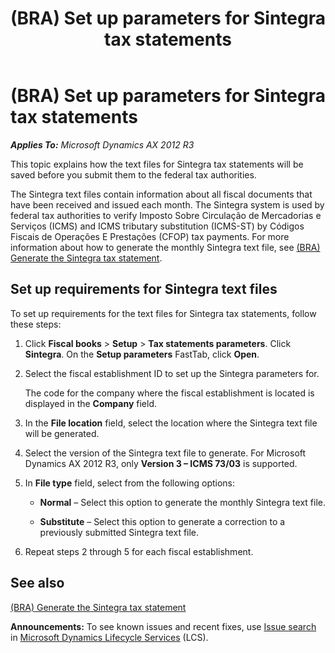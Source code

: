 ﻿---
title: (BRA) Set up parameters for Sintegra tax statements
TOCTitle: (BRA) Set up parameters for Sintegra tax statements
ms:assetid: d2ddae45-e6c0-45a1-b0e2-230c566c583f
ms:mtpsurl: https://technet.microsoft.com/en-us/library/Dn600281(v=AX.60)
ms:contentKeyID: 62200246
ms.date: 04/18/2014
mtps_version: v=AX.60
f1_keywords:
- forms.FBTaxStatementSetupParameters_BR
- MsDynAx060.forms.FBTaxStatementSetupParameters_BR
---

# (BRA) Set up parameters for Sintegra tax statements 


_**Applies To:** Microsoft Dynamics AX 2012 R3_

This topic explains how the text files for Sintegra tax statements will be saved before you submit them to the federal tax authorities.

The Sintegra text files contain information about all fiscal documents that have been received and issued each month. The Sintegra system is used by federal tax authorities to verify Imposto Sobre Circulação de Mercadorias e Serviços (ICMS) and ICMS tributary substitution (ICMS-ST) by Códigos Fiscais de Operações E Prestações (CFOP) tax payments. For more information about how to generate the monthly Sintegra text file, see [(BRA) Generate the Sintegra tax statement](bra-generate-the-sintegra-tax-statement.md).

## Set up requirements for Sintegra text files

To set up requirements for the text files for Sintegra tax statements, follow these steps:

1.  Click **Fiscal books** \> **Setup** \> **Tax statements parameters**. Click **Sintegra**. On the **Setup parameters** FastTab, click **Open**.

2.  Select the fiscal establishment ID to set up the Sintegra parameters for.
    
    The code for the company where the fiscal establishment is located is displayed in the **Company** field.

3.  In the **File location** field, select the location where the Sintegra text file will be generated.

4.  Select the version of the Sintegra text file to generate. For Microsoft Dynamics AX 2012 R3, only **Version 3 – ICMS 73/03** is supported.

5.  In **File type** field, select from the following options:
    
      - **Normal** – Select this option to generate the monthly Sintegra text file.
    
      - **Substitute** – Select this option to generate a correction to a previously submitted Sintegra text file.

6.  Repeat steps 2 through 5 for each fiscal establishment.

## See also

[(BRA) Generate the Sintegra tax statement](bra-generate-the-sintegra-tax-statement.md)

  
**Announcements:** To see known issues and recent fixes, use [Issue search](http://go.microsoft.com/fwlink/?linkid=389258) in [Microsoft Dynamics Lifecycle Services](http://go.microsoft.com/fwlink/?linkid=306505) (LCS).

